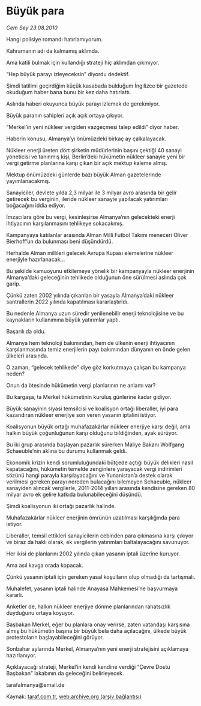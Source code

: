 # Büyük para

*Cem Sey 23.08.2010*

<div class="yazi"><p>Hangi polisiye romandı hatırlamıyorum.</p>
<p>Kahramanın adı da kalmamış aklımda.</p>
<p>Ama katili bulmak için kullandığı strateji hiç aklımdan çıkmıyor.</p>
<p>“Hep büyük parayı izleyeceksin” diyordu dedektif.</p>
<p>Şimdi tatilimi geçirdiğim küçük kasabada bulduğum İngilizce bir gazetede okuduğum haber bana bunu bir kez daha hatırlattı.</p>
<p>Aslında haberi okuyunca büyük parayı izlemek de gerekmiyor.</p>
<p>Büyük paranın sahipleri açık açık ortaya çıkıyor.</p>
<p>“Merkel’in yeni nükleer vergiden vazgeçmesi talep edildi” diyor haber.</p>
<p>Haberin konusu, Almanya’yı önümüzdeki birkaç ay çalkalayacak.</p>
<p>Nükleer enerji üreten dört şirketin müdürlerinin başını çektiği 40 sanayi yöneticisi ve tanınmış kişi, Berlin’deki hükümetin nükleer sanayie yeni bir vergi getirme planlarına karşı çıkan bir açık mektup kaleme almış.</p>
<p>Mektup önümüzdeki günlerde bazı büyük Alman gazetelerinde yayımlanacakmış.</p>
<p>Sanayiciler, devlete yılda 2,3 milyar ile 3 milyar avro arasında bir gelir getirecek bu verginin, ileride nükleer sanayie yapılacak yatırımları boğacağını iddia ediyor.</p>
<p>İmzacılara göre bu vergi, kesinleşirse Almanya’nın gelecekteki enerji ihtiyacının karşılanmasını tehlikeye sokacakmış.</p>
<p>Kampanyaya katılanlar arasında Alman Milli Futbol Takımı meneceri Oliver Bierhoff’un da bulunması beni düşündürdü.</p>
<p>Herhalde Alman millileri gelecek Avrupa Kupası elemelerine nükleer enerjiyle hazırlanacak...</p>
<p>Bu şekilde kamuoyunu etkilemeye yönelik bir kampanyayla nükleer enerjinin Almanya’daki geleceğinin tehlikede olduğunun öne sürülmesi aslında çok garip.</p>
<p>Çünkü zaten 2002 yılında çıkarılan bir yasayla Almanya’daki nükleer santrallerin 2022 yılında kapatılması kararlaştırldı.</p>
<p>Bu nedenle Almanya uzun süredir yenilenebilir enerji teknolojisine ve bu kaynakların kullanımına büyük yatırımlar yaptı.</p>
<p>Başarılı da oldu.</p>
<p>Almanya hem teknoloji bakımından, hem de ülkenin enerji ihtiyacının karşılanmasında temiz enerjilerin payı bakımından dünyanın en önde gelen ülkeleri arasında.</p>
<p>O zaman, “gelecek tehlikede” diye göz korkutmaya çalışan bu kampanya neden?</p>
<p>Onun da ötesinde hükümetin vergi planlarının ne anlamı var?</p>
<p>Bu kargaşa, ta Merkel hükümetinin kuruluş günlerine kadar gidiyor.</p>
<p>Büyük sanayinin siyasi temsilcisi ve koalisyon ortağı liberaller, iyi para kazandıran nükleer enerjiye son veren yasanın iptalini istiyor.</p>
<p>Koalisyonun büyük ortağı muhafazakârlar nükleer enerjiye karşı değil, ama halkın büyük çoğunluğunun karşı olduğunu bildiğinden, ayak sürüyor.</p>
<p>Bu iki grup arasında başlayan pazarlık sürerken Maliye Bakanı Wolfgang Schaeuble’nin aklına bu durumu kullanmak geldi.</p>
<p>Ekonomik krizin kendi sorumluluğundaki bütçede açtığı büyük delikleri nasıl kapatacağını, hükümetin temelde zenginlere yarayacak vergi indirimleri sözünü hangi parayla karşılayacağını ve Yunanistan’a destek olarak verilmesi gereken parayı nereden bulacağını bilemeyen Schaeuble, nükleer sanayiden alıncak vergilerle, 2011-2014 yılları arasında kendisine gereken 80 milyar avro ek gelire katkıda bulunabileceğini düşündü.</p>
<p>Şimdi koalisyonun iki ortağı pazarlık halinde.</p>
<p>Muhafazakârlar nükleer enerjinin ömrünün uzatılması karşılığında para istiyor.</p>
<p>Liberaller, temsil ettikleri sanayicilerin cebinden para çıkmasına karşı çıkıyor ve biraz da haklı olarak, ek vergilerin yatırımları baltalayacağını savunuyor.</p>
<p>Her ikisi de planlarını 2002 yılında çıkan yasanın iptali üzerine kuruyor.</p>
<p>Ama asıl kavga orada kopacak.</p>
<p>Çünkü yasanın iptali için gereken yasal koşulların olup olmadığı da tartışmalı.</p>
<p>Muhalefet, yasanın iptali halinde Anayasa Mahkemesi’ne başvurmaya kararlı.</p>
<p>Anketler de, halkın nükleer enerjiye dönme planlarından rahatsızlık duyduğunu ortaya koyuyor.</p>
<p>Başbakan Merkel, eğer bu planlara onay verirse, zaten vatandaşı karşısına almış bu hükümetin başına bir büyük bela daha açılacağını, ülkede büyük protestoların başlayabileceğini görüyor.</p>
<p>Sonbahar aylarında Merkel, Almanya’nın yeni enerji stratejisini açıklamaya hazırlanıyor.</p>
<p>Açıklayacağı strateji, Merkel’in kendi kendine verdiği “Çevre Dostu Başbakan” lakabının da geleceğini belirleyecek.</p>
<p>tarafalmanya@email.de <br/></p></div>

Kaynak: [taraf.com.tr](http://www.taraf.com.tr:80/cem-sey/makale-buyuk-para.htm), [web.archive.org (arşiv bağlantısı)](http://web.archive.org/web/20100825161706/http://www.taraf.com.tr:80/cem-sey/makale-buyuk-para.htm)
